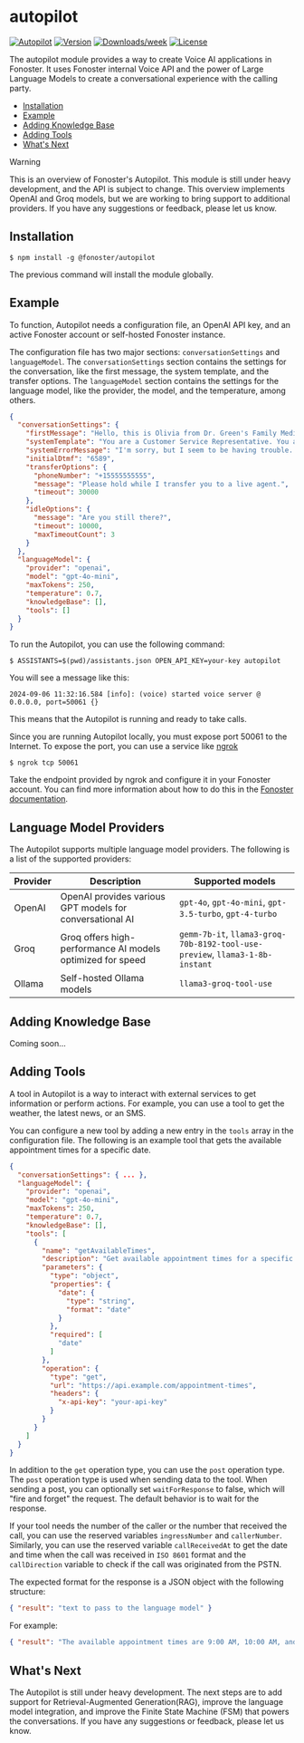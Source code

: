 autopilot
=================

[![Autopilot](https://img.shields.io/badge/autopilot-api-brightgreen.svg)](https://fonoster.com)
[![Version](https://img.shields.io/npm/v/@fonoster/autopilot.svg)](https://npmjs.org/package/@fonoster/autopilot)
[![Downloads/week](https://img.shields.io/npm/dw/@fonoster/autopilot.svg)](https://npmjs.org/package/@fonoster/autopilot)
[![License](https://img.shields.io/npm/l/@fonoster/autopilot.svg)](https://github.com/fonoster/fonoster/blob/main/package.json)

The autopilot module provides a way to create Voice AI applications in Fonoster. It uses Fonoster internal Voice API and the power of Large Language Models to create a conversational experience with the calling party.

* [Installation](#installation)
* [Example](#example)
* [Adding Knowledge Base](#configuring-the-knowledge-base)
* [Adding Tools](#configuring-the-tools)
* [What's Next](#whats-next)

> [!WARNING]  
> This is an overview of Fonoster's Autopilot. This module is still under heavy development, and the API is subject to change. This overview implements OpenAI and Groq models, but we are working to bring support to additional providers. If you have any suggestions or feedback, please let us know.

## Installation

```sh-session
$ npm install -g @fonoster/autopilot
```

The previous command will install the module globally.

## Example

To function, Autopilot needs a configuration file, an OpenAI API key, and an active Fonoster account or self-hosted Fonoster instance. 

The configuration file has two major sections: `conversationSettings` and `languageModel`. The `conversationSettings` section contains the settings for the conversation, like the first message, the system template, and the transfer options. The `languageModel` section contains the settings for the language model, like the provider, the model, and the temperature, among others.

```json
{
  "conversationSettings": {
    "firstMessage": "Hello, this is Olivia from Dr. Green's Family Medicine. How can I assist you today?",
    "systemTemplate": "You are a Customer Service Representative. You are here to help the caller with their needs.",
    "systemErrorMessage": "I'm sorry, but I seem to be having trouble. Please try again later.",
    "initialDtmf": "6589",
    "transferOptions": {
      "phoneNumber": "+15555555555",
      "message": "Please hold while I transfer you to a live agent.",
      "timeout": 30000
    },
    "idleOptions": {
      "message": "Are you still there?",
      "timeout": 10000,
      "maxTimeoutCount": 3
    }
  },
  "languageModel": {
    "provider": "openai",
    "model": "gpt-4o-mini",
    "maxTokens": 250,
    "temperature": 0.7,
    "knowledgeBase": [],
    "tools": []
  }
}
```

To run the Autopilot, you can use the following command:

```sh-session
$ ASSISTANTS=$(pwd)/assistants.json OPEN_API_KEY=your-key autopilot
```

You will see a message like this:

```sh-session
2024-09-06 11:32:16.584 [info]: (voice) started voice server @ 0.0.0.0, port=50061 {}
```

This means that the Autopilot is running and ready to take calls. 

Since you are running Autopilot locally, you must expose port 50061 to the Internet. To expose the port, you can use a service like [ngrok](https://ngrok.com/) 

```sh-session
$ ngrok tcp 50061
```

Take the endpoint provided by ngrok and configure it in your Fonoster account. You can find more information about how to do this in the [Fonoster documentation](https://fonoster.com/docs).

## Language Model Providers

The Autopilot supports multiple language model providers. The following is a list of the supported providers:

| Provider   | Description                                                | Supported models
|------------|------------------------------------------------------------|------------------------------------------------------------------------------|
| OpenAI     | OpenAI provides various GPT models for conversational AI   | `gpt-4o`, `gpt-4o-mini`, `gpt-3.5-turbo`, `gpt-4-turbo`                      |
| Groq       | Groq offers high-performance AI models optimized for speed | `gemm-7b-it`, `llama3-groq-70b-8192-tool-use-preview`, `llama3-1-8b-instant` |
| Ollama     | Self-hosted Ollama models                                  | `llama3-groq-tool-use`                                                       |

## Adding Knowledge Base

Coming soon...

## Adding Tools

A tool in Autopilot is a way to interact with external services to get information or perform actions. For example, you can use a tool to get the weather, the latest news, or an SMS.

You can configure a new tool by adding a new entry in the `tools` array in the configuration file. The following is an example tool that gets the available appointment times for a specific date.

```json
{
  "conversationSettings": { ... },
  "languageModel": {
    "provider": "openai",
    "model": "gpt-4o-mini",
    "maxTokens": 250,
    "temperature": 0.7,
    "knowledgeBase": [],
    "tools": [
      {
        "name": "getAvailableTimes",
        "description": "Get available appointment times for a specific date.",
        "parameters": {
          "type": "object",
          "properties": {
            "date": {
              "type": "string",
              "format": "date"
            }
          },
          "required": [
            "date"
          ]
        },
        "operation": {
          "type": "get",
          "url": "https://api.example.com/appointment-times",
          "headers": {
            "x-api-key": "your-api-key"
          }
        }
      }
    ]
  }
}
```

In addition to the `get` operation type, you can use the `post` operation type. The `post` operation type is used when sending data to the tool. When sending a post, you can optionally set `waitForResponse` to false, which will "fire and forget" the request. The default behavior is to wait for the response.

If your tool needs the number of the caller or the number that received the call, you can use the reserved variables `ingressNumber` and `callerNumber`. Similarly, you can use the reserved variable `callReceivedAt` to get the date and time when the call was received in `ISO 8601` format and the `callDirection` variable to check if the call was originated from the PSTN.

The expected format for the response is a JSON object with the following structure:

```json
{ "result": "text to pass to the language model" }
```

For example:

```json
{ "result": "The available appointment times are 9:00 AM, 10:00 AM, and 11:00 AM." }
```

## What's Next

The Autopilot is still under heavy development. The next steps are to add support for Retrieval-Augmented Generation(RAG), improve the language model integration, and improve the Finite State Machine (FSM) that powers the conversations. If you have any suggestions or feedback, please let us know.

